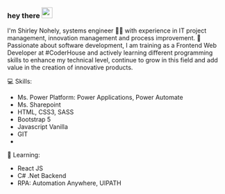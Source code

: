 ### hey there <img src="https://media.giphy.com/media/hvRJCLFzcasrR4ia7z/giphy.gif" width="25px">

I'm Shirley Nohely, systems engineer 👩‍💻 with experience in IT project management, innovation management and process improvement.
🚀 Passionate about software development, I am training as a Frontend Web Developer at #CoderHouse and actively learning different programming skills to enhance my technical level, continue to grow in this field and add value in the creation of innovative products.

💻 Skills:
- Ms. Power Platform: Power Applications, Power Automate
- Ms. Sharepoint
- HTML, CSS3, SASS
- Bootstrap 5
- Javascript Vanilla
- GIT
-
📖 Learning:
- React JS
- C# .Net Backend
- RPA: Automation Anywhere, UIPATH
